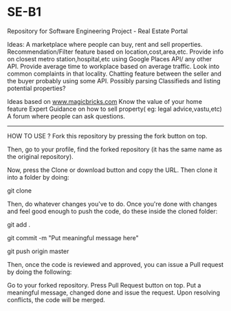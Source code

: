 # SE-B1
Repository for Software Engineering Project - Real Estate Portal


Ideas:
A marketplace where people can buy, rent and sell properties.
Recommendation/Filter feature based on location,cost,area,etc.
Provide info on closest metro station,hospital,etc using Google Places API/ any other API.
Provide average time to workplace based on average traffic.
Look into common complaints in that locality.
Chatting feature between the seller and the buyer probably using some API.
Possibly parsing Classifieds and listing potential properties?

Ideas based on www.magicbricks.com
Know the value of your home feature 
Expert Guidance on how to sell property( eg: legal advice,vastu,etc)
 A forum where people can ask questions.


-----------------------------------------
HOW TO USE ?
Fork this repository by pressing the fork button on top.

Then, go to your profile, find the forked repository (it has the same name as the original repository).

Now, press the Clone or download button and copy the URL. Then clone it into a folder by doing:

git clone <URL>

Then, do whatever changes you've to do. Once you're done with changes and feel good enough to push the code, do these inside the cloned folder:

git add .

git commit -m "Put meaningful message here"

git push origin master

Then, once the code is reviewed and approved, you can issue a Pull request by doing the following:

Go to your forked repository.
Press Pull Request button on top.
Put a meaningful message, changed done and issue the request.
Upon resolving conflicts, the code will be merged.
